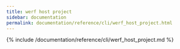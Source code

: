 ```yaml
---
title: werf host project
sidebar: documentation
permalink: documentation/reference/cli/werf_host_project.html
---
```


{% include /documentation/reference/cli/werf_host_project.md %}
